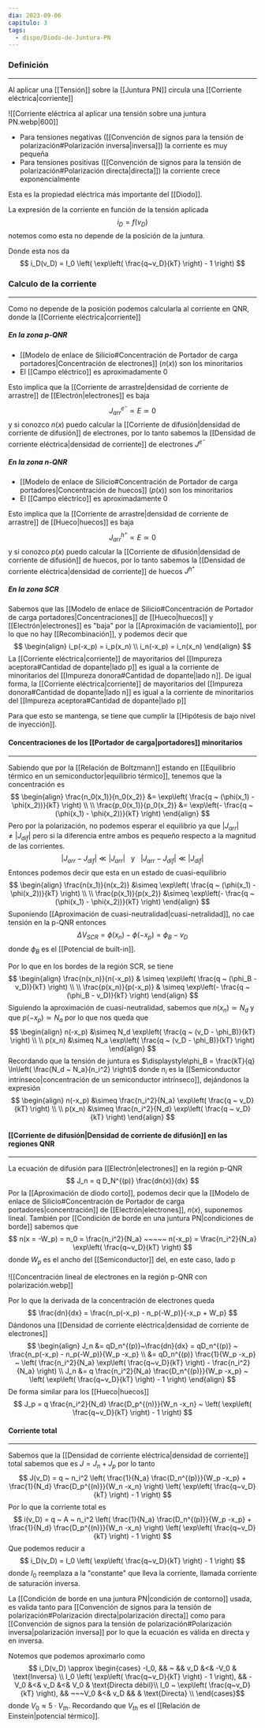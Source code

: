 ```yaml
---
dia: 2023-09-06
capitulo: 3
tags:
  - dispo/Diodo-de-Juntura-PN
---
```

### Definición
---
Al aplicar una [[Tensión]] sobre la [[Juntura PN]] circula una [[Corriente eléctrica|corriente]]

![[Corriente eléctrica al aplicar una tensión sobre una juntura PN.webp|600]]

* Para tensiones negativas ([[Convención de signos para la tensión de polarización#Polarización inversa|inversa]]) la corriente es muy pequeña
* Para tensiones positivas ([[Convención de signos para la tensión de polarización#Polarización directa|directa]]) la corriente crece exponencialmente

Esta es la propiedad eléctrica más importante del [[Diodo]].

La expresión de la corriente en función de la tensión aplicada $$ i_D = f(v_D) $$ notemos como esta no depende de la posición de la juntura.

Donde esta nos da $$ i_D(v_D) = I_0 \left( \exp\left( \frac{q~v_D}{kT} \right) - 1 \right) $$

### Calculo de la corriente
---
Como no depende de la posición podemos calcularla al corriente en QNR, donde la [[Corriente eléctrica|corriente]]
##### En la zona p-QNR
* [[Modelo de enlace de Silicio#Concentración de Portador de carga portadores|Concentración de electrones]] ($n(x)$) son los minoritarios
* El [[Campo eléctrico]] es aproximadamente $0$

Esto implica que la [[Corriente de arrastre|densidad de corriente de arrastre]] de [[Electrón|electrones]] es baja $$ J_{arr}^{e^-} \propto E \simeq 0 $$
y si conozco $n(x)$ puedo calcular la [[Corriente de difusión|densidad de corriente de difusión]] de electrones, por lo tanto sabemos la [[Densidad de corriente eléctrica|densidad de corriente]] de electrones $J^{e^-}$

##### En la zona n-QNR
* [[Modelo de enlace de Silicio#Concentración de Portador de carga portadores|Concentración de huecos]] ($p(x)$) son los minoritarios
* El [[Campo eléctrico]] es aproximadamente $0$

Esto implica que la [[Corriente de arrastre|densidad de corriente de arrastre]] de [[Hueco|huecos]] es baja $$ J_{arr}^{h^+} \propto E \simeq 0 $$
y si conozco $p(x)$ puedo calcular la [[Corriente de difusión|densidad de corriente de difusión]] de huecos, por lo tanto sabemos la [[Densidad de corriente eléctrica|densidad de corriente]] de huecos $J^{h^+}$

##### En la zona SCR
Sabemos que las [[Modelo de enlace de Silicio#Concentración de Portador de carga portadores|Concentraciones]] de [[Hueco|huecos]] y [[Electrón|electrones]] es "baja" por la [[Aproximación de vaciamiento]], por lo que no hay [[Recombinación]], y podemos decir que $$ \begin{align}
	i_p(-x_p) = i_p(x_n) \\
	i_n(-x_p) = i_n(x_n)
\end{align} $$
La [[Corriente eléctrica|corriente]] de mayoritarios del [[Impureza aceptora#Cantidad de dopante|lado p]] es igual a la corriente de minoritarios del [[Impureza donora#Cantidad de dopante|lado n]]. De igual forma, la [[Corriente eléctrica|corriente]] de mayoritarios del [[Impureza donora#Cantidad de dopante|lado n]] es igual a la corriente de minoritarios del [[Impureza aceptora#Cantidad de dopante|lado p]]

Para que esto se mantenga, se tiene que cumplir la [[Hipótesis de bajo nivel de inyección]].

#### Concentraciones de los [[Portador de carga|portadores]] minoritarios
---
Sabiendo que por la [[Relación de Boltzmann]] estando en [[Equilibrio térmico en un semiconductor|equilibrio térmico]], tenemos que la concentración es $$ \begin{align} 
	\frac{n_0(x_1)}{n_0(x_2)} &= \exp\left( \frac{q ~ (\phi(x_1) - \phi(x_2))}{kT} \right) \\ \\
	\frac{p_0(x_1)}{p_0(x_2)} &= \exp\left(- \frac{q ~ (\phi(x_1) - \phi(x_2))}{kT} \right)
\end{align} $$
Pero por la polarización, no podemos esperar el equilibrio ya que $|J_{arr}| \ne |J_{dif}|$ pero si la diferencia entre ambos es pequeño respecto a la magnitud de las corrientes. 
$$ |J_{arr} - J_{dif}| \ll |J_{arr}| ~~~ \text{y} ~~~ |J_{arr} - J_{dif}| \ll |J_{dif}| $$
Entonces podemos decir que esta en un estado de cuasi-equilibrio $$ 
\begin{align}
	\frac{n(x_1)}{n(x_2)} &\simeq \exp\left( \frac{q ~ (\phi(x_1) - \phi(x_2))}{kT} \right) \\ \\
	\frac{p(x_1)}{p(x_2)} &\simeq \exp\left(- \frac{q ~ (\phi(x_1) - \phi(x_2))}{kT} \right)
\end{align} $$
Suponiendo [[Aproximación de cuasi-neutralidad|cuasi-netralidad]], no cae tensión en la p-QNR entonces $$ \Delta V_{SCR} = \phi(x_n) - \phi(-x_p) = \phi_B - v_D $$ donde $\phi_B$ es el [[Potencial de built-in]].

Por lo que en los bordes de la región SCR, se tiene $$ \begin{align} 
	\frac{n(x_n)}{n(-x_p)} & \simeq \exp\left( \frac{q ~ (\phi_B - v_D)}{kT} \right) \\ \\ 
	\frac{p(x_n)}{p(-x_p)} & \simeq \exp\left(- \frac{q ~ (\phi_B - v_D)}{kT} \right)
\end{align} $$
Siguiendo la aproximación de cuasi-neutralidad, sabemos que $n(x_n) \simeq N_d$ y que $p(-x_p) \simeq N_a$ por lo que nos queda que $$ \begin{align} 
	n(-x_p) &\simeq N_d \exp\left( \frac{q ~ (v_D - \phi_B)}{kT} \right) \\ \\
	p(x_n) &\simeq N_a \exp\left( \frac{q ~ (v_D - \phi_B)}{kT} \right)
\end{align} $$
Recordando que la tensión de juntura es $\displaystyle\phi_B = \frac{kT}{q} \ln\left( \frac{N_d ~ N_a}{n_i^2} \right)$ donde $n_i$ es la [[Semiconductor intrínseco|concentración de un semiconductor intrínseco]], dejándonos la expresión $$ \begin{align} 
	n(-x_p) &\simeq \frac{n_i^2}{N_a} \exp\left( \frac{q ~ v_D}{kT} \right) \\ \\
	p(x_n) &\simeq \frac{n_i^2}{N_d} \exp\left( \frac{q ~ v_D}{kT} \right) 
\end{align} $$
#### [[Corriente de difusión|Densidad de corriente de difusión]] en las regiones QNR
---
La ecuación de difusión para [[Electrón|electrones]] en la región p-QNR $$ J_n = q D_N^{(p)} \frac{dn(x)}{dx} $$
Por la [[Aproximación de diodo corto]], podemos decir que la [[Modelo de enlace de Silicio#Concentración de Portador de carga portadores|concentración]] de [[Electrón|electrones]], $n(x)$, suponemos lineal. También por [[Condición de borde en una juntura PN|condiciones de borde]] sabemos que $$ n(x = -W_p) = n_0 = \frac{n_i^2}{N_a} ~~~~~ n(-x_p) = \frac{n_i^2}{N_a} \exp\left( \frac{q~v_D}{kT} \right) $$ donde $W_p$ es el ancho del [[Semiconductor]] del, en este caso, lado p

![[Concentración lineal de electrones en la región p-QNR con polarización.webp]]

Por lo que la derivada de la concentración de electrones queda $$ \frac{dn}{dx} = \frac{n_p(-x_p) - n_p(-W_p)}{-x_p + W_p} $$
Dándonos una [[Densidad de corriente eléctrica|densidad de corriente de electrones]] $$ \begin{align} 
	J_n &= qD_n^{(p)}~\frac{dn}{dx} = qD_n^{(p)} ~ \frac{n_p(-x_p) - n_p(-W_p)}{W_p -x_p} \\
	&= qD_n^{(p)} \frac{1}{W_p -x_p} ~ \left( \frac{n_i^2}{N_a} \exp\left( \frac{q~v_D}{kT} \right) - \frac{n_i^2}{N_a} \right) \\
	J_n &= q \frac{n_i^2}{N_a} \frac{D_n^{(p)}}{W_p -x_p} ~ \left( \exp\left( \frac{q~v_D}{kT} \right) - 1 \right)
\end{align} $$
De forma similar para los [[Hueco|huecos]] $$ J_p = q \frac{n_i^2}{N_d} \frac{D_p^{(n)}}{W_n -x_n} ~ \left( \exp\left( \frac{q~v_D}{kT} \right) - 1 \right) $$

#### Corriente total
---
Sabemos que la [[Densidad de corriente eléctrica|densidad de corriente]] total sabemos que es $J = J_n + J_p$ por lo tanto $$ J(v_D) = q ~ n_i^2  \left( \frac{1}{N_a} \frac{D_n^{(p)}}{W_p -x_p} + \frac{1}{N_d} \frac{D_p^{(n)}}{W_n -x_n} \right) \left( \exp\left( \frac{q~v_D}{kT} \right) - 1 \right) $$
Por lo que la corriente total es $$ i(v_D) = q ~ A ~ n_i^2  \left( \frac{1}{N_a} \frac{D_n^{(p)}}{W_p -x_p} + \frac{1}{N_d} \frac{D_p^{(n)}}{W_n -x_n} \right) \left( \exp\left( \frac{q~v_D}{kT} \right) - 1 \right) $$
Que podemos reducir a $$ i_D(v_D) = I_0 \left( \exp\left( \frac{q~v_D}{kT} \right) - 1 \right) $$ donde $I_0$ reemplaza a la "constante" que lleva la corriente, llamada corriente de saturación inversa.

La [[Condición de borde en una juntura PN|condición de contorno]] usada, es valida tanto para [[Convención de signos para la tensión de polarización#Polarización directa|polarización directa]] como para [[Convención de signos para la tensión de polarización#Polarización inversa|polarización inversa]] por lo que la ecuación es válida en directa y en inversa.

Notemos que podemos aproximarlo como $$ i_D(v_D) \approx \begin{cases} 
	-I_0, && ~ && v_D &<& -V_0 & \text{Inversa} \\
	I_0 \left( \exp\left( \frac{q~v_D}{kT} \right) - 1 \right), && -V_0 &<& v_D &<& V_0 & \text{Directa débil}\\
	I_0 ~ \exp\left( \frac{q~v_D}{kT} \right), && ~~~V_0 &<& v_D && & \text{Directa} \\
\end{cases}$$ donde $V_0 \approx 5 \cdot V_{th}$. Recordando que $V_{th}$ es el [[Relación de Einstein|potencial térmico]].